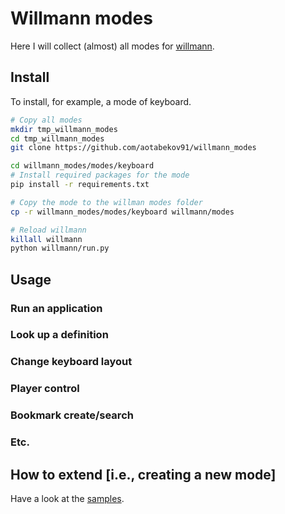 # Willmann modes

Here I will collect (almost) all modes for [willmann](https://github.com/aotabekov91/willmann).

## Install

To install, for example, a mode of keyboard.

```bash
# Copy all modes
mkdir tmp_willmann_modes
cd tmp_willmann_modes
git clone https://github.com/aotabekov91/willmann_modes

cd willmann_modes/modes/keyboard
# Install required packages for the mode
pip install -r requirements.txt

# Copy the mode to the willman modes folder
cp -r willmann_modes/modes/keyboard willmann/modes

# Reload willmann
killall willmann
python willmann/run.py
```

## Usage

### Run an application

### Look up a definition 

### Change keyboard layout

### Player control

### Bookmark create/search

### Etc.

## How to extend [i.e., creating a new mode]

Have a look at the [samples](https://github.com/aotabekov91/willmann/samples).

